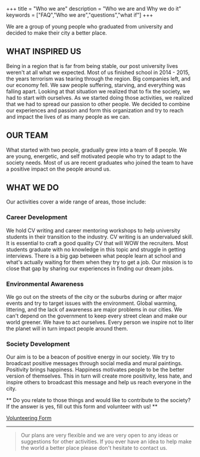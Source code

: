 +++
title = "Who we are"
description = "Who we are and Why we do it"
keywords = ["FAQ","Who we are","questions","what if"]
+++

We are a group of young people who graduated from university and decided to make their city a better place.

## WHAT INSPIRED US

Being in a region that is far from being stable, our post university lives weren't at all what we expected. Most of us finished school in 2014 - 2015, the years terrorism was tearing through the region. Big companies left, and our economy fell. We saw people suffering, starving, and everything was falling apart. Looking at that situation we realized that to fix the society, we had to start with ourselves. As we started doing those activities, we realized that we had to spread our passion to other people. We decided to combine our experiences and passion and form this organization and try to reach and impact the lives of as many people as we can.

## OUR TEAM

What started with two people, gradually grew into a team of 8 people. We are young, energetic, and self motivated people who try to adapt to the society needs. Most of us are recent graduates who joined the team to have a positive impact on the people around us.

## WHAT WE DO

Our activities cover a wide range of areas, those include:

### Career Development

We hold CV writing and career mentoring workshops to help university students in their transition to the industry. CV writing is an undervalued skill. It is essential to craft a good quality CV that will WOW the recruiters. Most students graduate with no knowledge in this topic and struggle in getting interviews. There is a big gap between what people learn at school and what's actually waiting for them when they try to get a job. Our mission is to close that gap by sharing our experiences in finding our dream jobs.

### Environmental Awareness

We go out on the streets of the city or the suburbs during or after major events and try to target issues with the environment. Global warming, littering, and the lack of awareness are major problems in our cities. We can't depend on the government to keep every street clean and make our world greener. We have to act ourselves. Every person we inspire not to liter the planet will in turn impact people around them.

### Society Development

Our aim is to be a beacon of positive energy in our society. We try to broadcast positive messages through social media and mural paintings. Positivity brings happiness. Happiness motivates people to be the better version of themselves. This in turn will create more positivity, less hate, and inspire others to broadcast this message and help us reach everyone in the city.

** Do you relate to those things and would like to contribute to the society? If the answer is yes, fill out this form and volunteer with us! **

[Volunteering Form](https://goo.gl/forms/bMQkOtZ1JsDa96VV2)


---

> Our plans are very flexible and we are very open to any ideas or suggestions for other activities. If you ever have an idea to help make the world a better place please don't hesitate to contact us.
